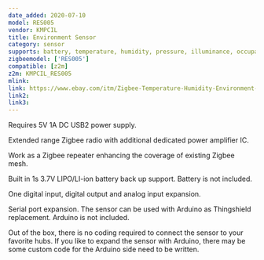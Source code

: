 ```yaml
---
date_added: 2020-07-10
model: RES005
vendor: KMPCIL
title: Environment Sensor
category: sensor
supports: battery, temperature, humidity, pressure, illuminance, occupancy, switch
zigbeemodel: ['RES005']
compatible: [z2m]
z2m: KMPCIL_RES005
mlink: 
link: https://www.ebay.com/itm/Zigbee-Temperature-Humidity-Environment-Sensor-for-SmartThings-and-Hubitat/164220197906
link2:  
link3: 
---
```

Requires 5V 1A DC USB2 power supply.   

Extended range Zigbee radio with additional dedicated power amplifier IC. 

Work as a Zigbee repeater enhancing the coverage of existing Zigbee mesh.  

Built in 1s 3.7V LIPO/LI-ion battery back up support.  Battery is not included.

One digital input, digital output and analog input expansion.

Serial port expansion.  The sensor can be used with Arduino as Thingshield replacement. Arduino is not included.

Out of the box,  there is no coding required to connect the sensor to your favorite hubs.   If you like to expand the sensor with Arduino, there may be some custom code for the Arduino side need to be written.   